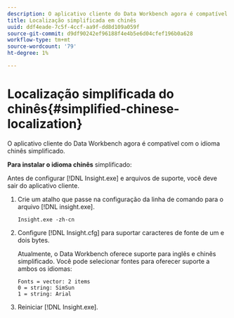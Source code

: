 ```yaml
---
description: O aplicativo cliente do Data Workbench agora é compatível com o idioma chinês simplificado.
title: Localização simplificada em chinês
uuid: ddf4eade-7c5f-4ccf-aa9f-dd8d109a059f
source-git-commit: d9df90242ef96188f4e4b5e6d04cfef196b0a628
workflow-type: tm+mt
source-wordcount: '79'
ht-degree: 1%

---
```



# Localização simplificada do chinês{#simplified-chinese-localization}

O aplicativo cliente do Data Workbench agora é compatível com o idioma chinês simplificado.

**Para instalar o idioma chinês** simplificado:

Antes de configurar [!DNL Insight.exe] e arquivos de suporte, você deve sair do aplicativo cliente.

1. Crie um atalho que passe na configuração da linha de comando para o arquivo [!DNL insight.exe].

   ```
   Insight.exe -zh-cn
   ```

1. Configure [!DNL Insight.cfg] para suportar caracteres de fonte de um e dois bytes.

   Atualmente, o Data Workbench oferece suporte para inglês e chinês simplificado. Você pode selecionar fontes para oferecer suporte a ambos os idiomas:

   ```
   Fonts = vector: 2 items 
   0 = string: SimSun 
   1 = string: Arial 
   ```

1. Reiniciar [!DNL Insight.exe].

